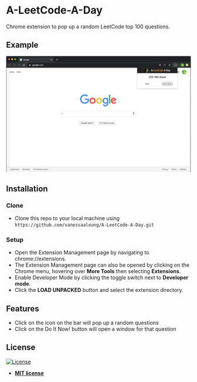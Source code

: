 # A-LeetCode-A-Day
Chrome extension to pop up a random LeetCode top 100 questions.

## Example
![image](images/readme_example.png)

## Installation
### Clone
- Clone this repo to your local machine using `https://github.com/vanessaaleung/A-LeetCode-A-Day.git`

### Setup
- Open the Extension Management page by navigating to chrome://extensions.
- The Extension Management page can also be opened by clicking on the Chrome menu, hovering over **More Tools** then selecting **Extensions**.
- Enable Developer Mode by clicking the toggle switch next to **Developer mode**.
- Click the **LOAD UNPACKED** button and select the extension directory.


## Features
- Click on the icon on the bar will pop up a random questions
- Click on the Do It Now! button will open a window for that question

## License

[![License](http://img.shields.io/:license-mit-blue.svg?style=flat-square)](http://badges.mit-license.org)

- **[MIT license](http://opensource.org/licenses/mit-license.php)**
